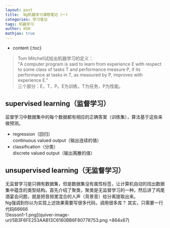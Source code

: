 ```yaml
---
layout: post
title:  Ng机器学习课程笔记（一)
categories: 学习笔记
tags: 机器学习
author: HSH
mathjax: true
---
```


* content
{:toc}

>Tom Mitchell试给出机器学习的定义：  
>"A computer program is said to learn from experience E with respect to some class of tasks T and performance measure P, if its performance at tasks in T, as measured by P, improves with experience E."  
三个部分：E，T，P。E为训练，T为任务，P为性能。




## supervised learning（监督学习）
监督学习中数据集中的每个数据都有相应的正确答案（训练集），算法基于这些来做预测。  

- regression（回归）  
  continuous valued output（输出连续的值）
- classification（分类）   
  discrete valued output（输出离散的值）

## unsupervised learning（无监督学习）
无监督学习是只拥有数据集，但是数据集没有属性标签，让计算机自动的找出数据集中蕴含的类型结构。首先介绍了聚类，聚类是无监督学习的一种。然后讲了鸡尾酒宴会问题，就是把音频里混合的人声（背景音）给分离提取出来。  
Ng强调到你以为实现上述效果需要写很多代码，调用很多库？ 其实，只需要一行代码66666  
![lesson1-1.png](quiver-image-url/5B3F6FE253AAB13C6160BB6F80778753.png =864x67)


